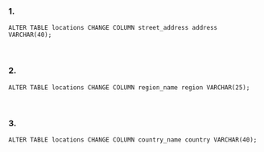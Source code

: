 ### 1.
~~~
ALTER TABLE locations CHANGE COLUMN street_address address VARCHAR(40);
~~~
<br>

### 2.
~~~
ALTER TABLE locations CHANGE COLUMN region_name region VARCHAR(25);
~~~
<br>

### 3.
~~~
ALTER TABLE locations CHANGE COLUMN country_name country VARCHAR(40);
~~~
<br>
